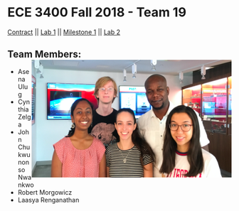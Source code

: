 # ECE 3400 Fall 2018 - Team 19

[Contract](Contract/contract.md)
||
[Lab 1](Lab1/lab1.md)
||
[Milestone 1](Milestone1/milestone1.md)
||
[Lab 2](Lab2/lab2.md)


## Team Members: <img src="Team 19.png" width="450" height="265" alt="banner" img align="right"> 
* Asena Ulug          
* Cynthia Zelga 
* John Chukwunonso Nwankwo 
* Robert Morgowicz 
* Laasya Renganathan 


